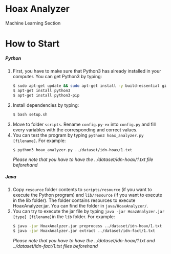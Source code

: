 # Hoax Analyzer
Machine Learning Section

# How to Start
##### Python
1. First, you have to make sure that Python3 has already installed in your computer. You can get Python3 by typing:
    ```sh
    $ sudo apt-get update && sudo apt-get install -y build-essential git libjpeg-dev
    $ apt-get install python3
    $ apt-get install python3-pip
    ```
2. Install dependencies by typing:
    ```sh
    $ bash setup.sh
    ```
2. Move to folder `scripts`. Rename `config.py-ex` into `config.py` and fill every variables with the corresponding and correct values.
3. You can test the program by typing `python3 hoax_analyzer.py [filename]`. For example:
    ```sh
    $ python3 hoax_analyzer.py ../dataset/idn-hoax/1.txt
    ```
    *Please note that you have to have the ../dataset/idn-hoax/1.txt file beforehand*

##### Java
1. Copy `resource` folder contents to `scripts/resource` (if you want to execute the Python program) and `lib/resource` (if you want to execute in the lib folder). The folder contains resources to execute HoaxAnalyzer.jar. You can find the folder in `java/HoaxAnalyzer/`.
2. You can try to execute the jar file by typing `java -jar HoazAnalyzer.jar [type] [filename]`in the `lib` folder. For example:
    ```sh
    $ java -jar HoaxAnalyzer.jar preprocess ../dataset/idn-hoax/1.txt
    $ java -jar HoaxAnalyzer.jar extract ../dataset/idn-fact/1.txt
    ```
    *Please note that you have to have the ../dataset/idn-hoax/1.txt and ../dataset/idn-fact/1.txt files beforehand*
